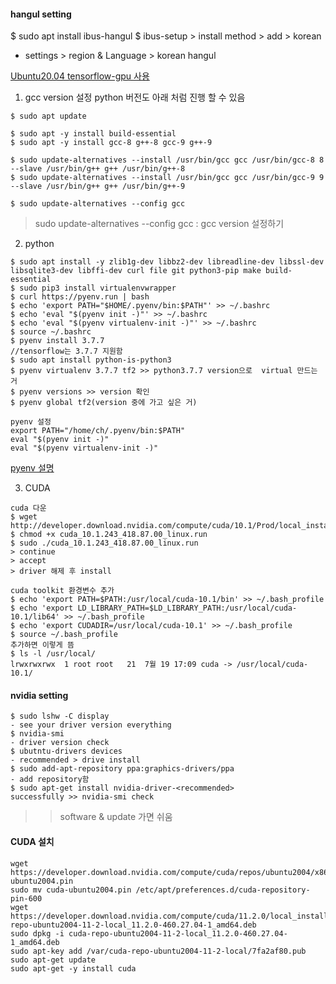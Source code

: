#### hangul setting
$ sudo apt install ibus-hangul
$ ibus-setup > install method > add > korean
- settings > region & Language > korean hangul


[Ubuntu20.04 tensorflow-gpu 사용](https://webnautes.tistory.com/1428)
1. gcc version 설정 python 버전도 아래 처럼 진행 할 수 있음
```
$ sudo apt update

$ sudo apt -y install build-essential
$ sudo apt -y install gcc-8 g++-8 gcc-9 g++-9

$ sudo update-alternatives --install /usr/bin/gcc gcc /usr/bin/gcc-8 8 --slave /usr/bin/g++ g++ /usr/bin/g++-8
$ sudo update-alternatives --install /usr/bin/gcc gcc /usr/bin/gcc-9 9 --slave /usr/bin/g++ g++ /usr/bin/g++-9

$ sudo update-alternatives --config gcc
```
> sudo update-alternatives --config gcc : gcc version 설정하기

2. python 
```
$ sudo apt install -y zlib1g-dev libbz2-dev libreadline-dev libssl-dev libsqlite3-dev libffi-dev curl file git python3-pip make build-essential
$ sudo pip3 install virtualenvwrapper
$ curl https://pyenv.run | bash
$ echo 'export PATH="$HOME/.pyenv/bin:$PATH"' >> ~/.bashrc
$ echo 'eval "$(pyenv init -)"' >> ~/.bashrc
$ echo 'eval "$(pyenv virtualenv-init -)"' >> ~/.bashrc
$ source ~/.bashrc
$ pyenv install 3.7.7 
//tensorflow는 3.7.7 지원함 
$ sudo apt install python-is-python3
$ pyenv virtualenv 3.7.7 tf2 >> python3.7.7 version으로  virtual 만드는 거
$ pyenv versions >> version 확인
$ pyenv global tf2(version 중에 가고 싶은 거)

```

```
pyenv 설정
export PATH="/home/ch/.pyenv/bin:$PATH"
eval "$(pyenv init -)"
eval "$(pyenv virtualenv-init -)"
```

[pyenv 설명](http://taewan.kim/post/python_virtual_env/)


3. CUDA
```
cuda 다운
$ wget http://developer.download.nvidia.com/compute/cuda/10.1/Prod/local_installers/cuda_10.1.243_418.87.00_linux.run
$ chmod +x cuda_10.1.243_418.87.00_linux.run 
$ sudo ./cuda_10.1.243_418.87.00_linux.run 
> continue
> accept
> driver 해제 후 install

cuda toolkit 환경변수 추가
$ echo 'export PATH=$PATH:/usr/local/cuda-10.1/bin' >> ~/.bash_profile
$ echo 'export LD_LIBRARY_PATH=$LD_LIBRARY_PATH:/usr/local/cuda-10.1/lib64' >> ~/.bash_profile
$ echo 'export CUDADIR=/usr/local/cuda-10.1' >> ~/.bash_profile
$ source ~/.bash_profile
추가하면 이렇게 뜸
$ ls -l /usr/local/ 
lrwxrwxrwx  1 root root   21  7월 19 17:09 cuda -> /usr/local/cuda-10.1/
```

#### nvidia setting
```
$ sudo lshw -C display 
- see your driver version everything
$ nvidia-smi 
- driver version check
$ ubutntu-drivers devices
- recommended > drive install
$ sudo add-apt-repository ppa:graphics-drivers/ppa
- add repository함
$ sudo apt-get install nvidia-driver-<recommended>
successfully >> nvidia-smi check
```
>> software & update 가면 쉬움

#### CUDA 설치
```
wget https://developer.download.nvidia.com/compute/cuda/repos/ubuntu2004/x86_64/cuda-ubuntu2004.pin
sudo mv cuda-ubuntu2004.pin /etc/apt/preferences.d/cuda-repository-pin-600
wget https://developer.download.nvidia.com/compute/cuda/11.2.0/local_installers/cuda-repo-ubuntu2004-11-2-local_11.2.0-460.27.04-1_amd64.deb
sudo dpkg -i cuda-repo-ubuntu2004-11-2-local_11.2.0-460.27.04-1_amd64.deb
sudo apt-key add /var/cuda-repo-ubuntu2004-11-2-local/7fa2af80.pub
sudo apt-get update
sudo apt-get -y install cuda
```

